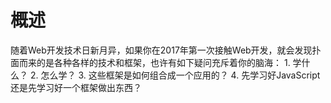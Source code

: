 # 概述

随着Web开发技术日新月异，如果你在2017年第一次接触Web开发，就会发现扑面而来的是各种各样的技术和框架，也许有如下疑问充斥着你的脑海：
    1. 学什么？
    2. 怎么学？
    3. 这些框架是如何组合成一个应用的？
    4. 先学习好JavaScript还是先学习好一个框架做出东西？